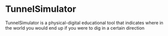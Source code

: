 # TunnelSimulator
TunnelSimulator is a physical-digital educational tool that indicates where in the world you would end up if you were to dig in a certain direction 
